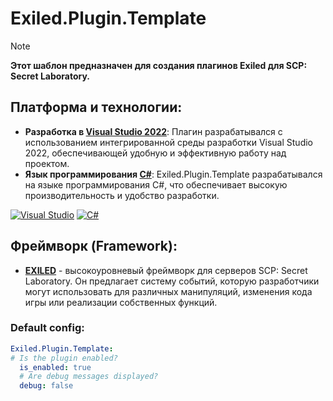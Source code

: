 # Exiled.Plugin.Template
> [!NOTE]
> **Этот шаблон предназначен для создания плагинов Exiled для SCP: Secret Laboratory.**

## Платформа и технологии:
- **Разработка в [Visual Studio 2022](https://visualstudio.microsoft.com/)**: Плагин разрабатывался с использованием интегрированной среды разработки Visual Studio 2022, обеспечивающей удобную и эффективную работу над проектом.
- **Язык программирования [C#](https://learn.microsoft.com/en-us/dotnet/csharp/tour-of-csharp/)**: Exiled.Plugin.Template разрабатывался на языке программирования C#, что обеспечивает высокую производительность и удобство разработки.

[![Visual Studio](https://img.shields.io/badge/Visual%20Studio-5C2D91.svg?style=for-the-badge&logo=visual-studio&logoColor=white)](https://visualstudio.microsoft.com/vs/)
[![C#](https://img.shields.io/badge/c%23-%23239120.svg?style=for-the-badge&logo=csharp&logoColor=white)](https://docs.microsoft.com/en-us/dotnet/csharp/)

## Фреймворк (Framework):
- [**EXILED**](https://www.exiled.to/) - высокоуровневый фреймворк для серверов SCP: Secret Laboratory. Он предлагает систему событий, которую разработчики могут использовать для различных манипуляций, изменения кода игры или реализации собственных функций.

### Default config:
```yaml
Exiled.Plugin.Template:
# Is the plugin enabled?
  is_enabled: true
  # Are debug messages displayed?
  debug: false
```
